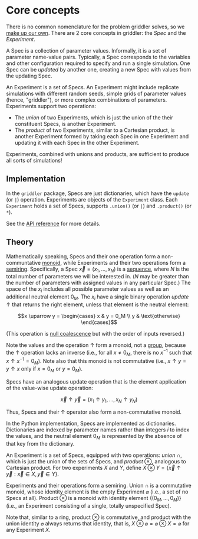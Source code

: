 # Core concepts

There is no common nomenclature for the problem griddler solves, so we [make up our own](https://xkcd.com/927/). There are 2 core concepts in griddler: the _Spec_ and the _Experiment_.

A Spec is a collection of parameter values. Informally, it is a set of parameter name-value pairs. Typically, a Spec corresponds to the variables and other configuration required to specify and run a single simulation. One Spec can be _updated_ by another one, creating a new Spec with values from the updating Spec.

An Experiment is a set of Specs. An Experiment might include replicate simulations with different random seeds, simple grids of parameter values (hence, "griddler"), or more complex combinations of parameters. Experiments support two operations:

- The _union_ of two Experiments, which is just the union of the their constituent Specs, is another Experiment.
- The _product_ of two Experiments, similar to a Cartesian product, is another Experiment formed by taking each Spec in one Experiment and updating it with each Spec in the other Experiment.

Experiments, combined with unions and products, are sufficient to produce all sorts of simulations!

## Implementation

In the `griddler` package, Specs are just dictionaries, which have the `update` (or `|`) operation. Experiments are objects of the `Experiment` class. Each `Experiment` holds a set of Specs, supports `.union()` (or `|`) and `.product()` (or `*`).

See the [API reference](api.md) for more details.

## Theory

Mathematically speaking, Specs and their one operation form a non-communtative [monoid](https://en.wikipedia.org/wiki/Monoid), while Experiments and their two operations form a [semiring](https://en.wikipedia.org/wiki/Semiring). Specifically, a Spec $\vec{x} = (x_1, \ldots, x_N)$ is a [sequence](https://en.wikipedia.org/wiki/Sequence), where $N$ is the total number of parameters we will be interested in. ($N$ may be greater than the number of parameters with assigned values in any particular Spec.) The space of the $x_i$ includes all possible parameter values as well as an additional neutral element $0_M$. The $x_i$ have a single binary operation _update_ $\uparrow$ that returns the right element, unless that element is the neutral element:

```math
x \uparrow y = \begin{cases}
x & y = 0_M \\
y & \text{otherwise}
\end{cases}
```

(This operation is [null coalescence](https://en.wikipedia.org/wiki/Null_coalescing_operator) but with the order of inputs reversed.)

Note the values and the operation $\uparrow$ form a monoid, not a [group](<https://en.wikipedia.org/wiki/Group_(mathematics)>), because the $\uparrow$ operation lacks an inverse (i.e., for all $x \neq 0_M$, there is no $x^{-1}$ such that $x \uparrow x^{-1} = 0_M$). Note also that this monoid is not commutative (i.e., $x \uparrow y = y \uparrow x$ only if $x = 0_M$ or $y = 0_M$).

Specs have an analogous update operation that is the element application of the value-wise update operation:

```math
\vec{x} \uparrow \vec{y} = (x_1 \uparrow y_1, \ldots, x_N \uparrow y_N)
```

Thus, Specs and their $\uparrow$ operator also form a non-commutative monoid.

In the Python implementation, Specs are implemented as dictionaries. Dictionaries are indexed by parameter names rather than integers $i$ to index the values, and the neutral element $0_M$ is represented by the absence of that key from the dictionary.

An Experiment is a set of Specs, equipped with two operations: _union_ $\cap$, which is just the union of the sets of Specs, and _product_ $\otimes$, analogous to Cartesian product. For two experiments $X$ and $Y$, define $X \otimes Y = \{\vec{x} \uparrow \vec{y} : \vec{x} \in X, \vec{y} \in Y\}$.

Experiments and their operations form a semiring. Union $\cap$ is a commutative monoid, whose identity element is the empty Experiment $\varnothing$ (i.e., a set of no Specs at all). Product $\otimes$ is a monoid with identity element $\{ (0_M, \ldots, 0_M) \}$ (i.e., an Experiment consisting of a single, totally unspecified Spec).

Note that, similar to a ring, product $\otimes$ is commutative, and product with the union identity $\varnothing$ always returns that identity, that is, $X \otimes \varnothing = \varnothing \otimes X = \varnothing$ for any Experiment $X$.
